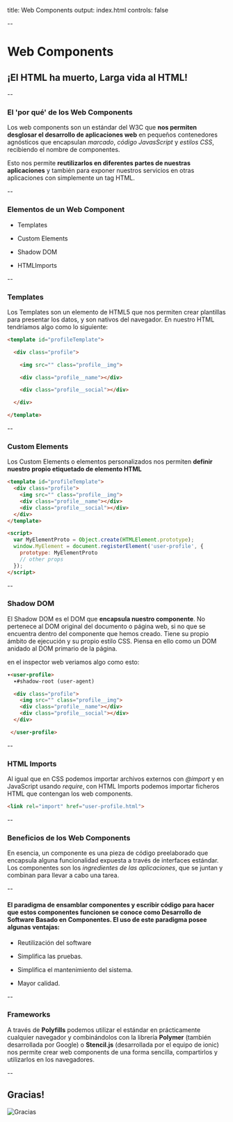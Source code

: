 title: Web Components
output: index.html
controls: false

--

# Web Components
## ¡El HTML ha muerto, Larga vida al HTML!

--

### El 'por qué' de los Web Components

Los web components son un estándar del W3C que **nos permiten desglosar el desarrollo de aplicaciones web** en pequeños contenedores agnósticos que encapsulan *marcado*, *código JavasScript* y *estilos CSS*, recibiendo el nombre de componentes.

Esto nos permite **reutilizarlos en diferentes partes de nuestras aplicaciones** y también para exponer nuestros servicios en otras aplicaciones con simplemente un tag HTML.

--

### Elementos de un Web Component

* Templates

* Custom Elements

* Shadow DOM

* HTMLImports

--

### Templates

Los Templates son un elemento de HTML5 que nos permiten crear plantillas para presentar los datos, y son nativos del navegador. En nuestro HTML tendríamos algo como lo siguiente:

```html
<template id="profileTemplate">

  <div class="profile">

    <img src="" class="profile__img">

    <div class="profile__name"></div>

    <div class="profile__social"></div>

  </div>

</template>
```

--

### Custom Elements

Los Custom Elements o elementos personalizados nos permiten **definir nuestro propio etiquetado de elemento HTML**

```html
<template id="profileTemplate">
  <div class="profile">
    <img src="" class="profile__img">
    <div class="profile__name"></div>
    <div class="profile__social"></div>
  </div>
</template>

<script>
  var MyElementProto = Object.create(HTMLElement.prototype);
  window.MyElement = document.registerElement('user-profile', {
    prototype: MyElementProto
    // other props
  });
</script>
```

--

### Shadow DOM

El Shadow DOM es el DOM que **encapsula nuestro componente**. No pertenece al DOM original del documento o página web, si no que se encuentra dentro del componente que hemos creado. Tiene su propio ámbito de ejecución y su propio estilo CSS. Piensa en ello como un DOM anidado al DOM primario de la página.

en el inspector web veriamos algo como esto:

```html
▾<user-profile>
  ▾#shadow-root (user-agent)

  <div class="profile">
    <img src="" class="profile__img">
    <div class="profile__name"></div>
    <div class="profile__social"></div>
  </div>

 </user-profile>
```

--

### HTML Imports

Al igual que en CSS podemos importar archivos externos con *@import* y en JavaScript usando *require*, con HTML Imports podemos importar ficheros HTML que contengan los web components.

```html
<link rel="import" href="user-profile.html">

```

--

### Beneficios de los Web Components

En esencia, un componente es una pieza de código preelaborado que encapsula alguna funcionalidad expuesta a través de interfaces estándar. Los componentes son los *ingredientes de las aplicaciones*, que se juntan y combinan para llevar a cabo una tarea.

--

#### El paradigma de ensamblar componentes y escribir código para hacer que estos componentes funcionen se conoce como Desarrollo de Software Basado en Componentes. El uso de este paradigma posee algunas ventajas:

* Reutilización del software

* Simplifica las pruebas.

* Simplifica el mantenimiento del sistema.

* Mayor calidad.

--

### Frameworks

A través de **Polyfills** podemos utilizar el estándar en prácticamente cualquier navegador y combinándolos con la librería **Polymer** (también desarrollada por Google) o **Stencil.js** (desarrollada por el equipo de ionic) nos permite crear web components de una forma sencilla, compartirlos y utilizarlos en los navegadores.

--

## Gracias!

![Gracias](thanks.gif)
